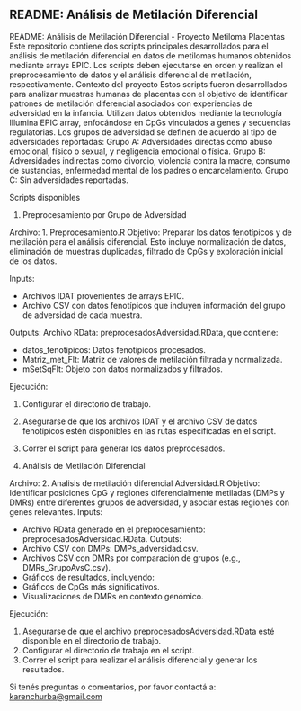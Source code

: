 ## README: Análisis de Metilación Diferencial
README: Análisis de Metilación Diferencial - Proyecto Metiloma Placentas
Este repositorio contiene dos scripts principales desarrollados para el análisis de metilación diferencial en datos de metilomas humanos obtenidos mediante arrays EPIC. Los scripts deben ejecutarse en orden y realizan el preprocesamiento de datos y el análisis diferencial de metilación, respectivamente.
Contexto del proyecto
Estos scripts fueron desarrollados para analizar muestras humanas de placentas con el objetivo de identificar patrones de metilación diferencial asociados con experiencias de adversidad en la infancia. Utilizan datos obtenidos mediante la tecnología Illumina EPIC array, enfocándose en CpGs vinculados a genes y secuencias regulatorias. Los grupos de adversidad se definen de acuerdo al tipo de adversidades reportadas:
Grupo A: Adversidades directas como abuso emocional, físico o sexual, y negligencia emocional o física.
Grupo B: Adversidades indirectas como divorcio, violencia contra la madre, consumo de sustancias, enfermedad mental de los padres o encarcelamiento.
Grupo C: Sin adversidades reportadas.

Scripts disponibles

1. Preprocesamiento por Grupo de Adversidad

Archivo: 1. Preprocesamiento.R
Objetivo: Preparar los datos fenotípicos y de metilación para el análisis diferencial. Esto incluye normalización de datos, eliminación de muestras duplicadas, filtrado de CpGs y exploración inicial de los datos.

Inputs:
* Archivos IDAT provenientes de arrays EPIC.
* Archivo CSV con datos fenotípicos que incluyen información del grupo de adversidad de cada muestra.

Outputs:
Archivo RData: preprocesadosAdversidad.RData, que contiene:
* datos_fenotipicos: Datos fenotípicos procesados.
* Matriz_met_Flt: Matriz de valores de metilación filtrada y normalizada.
* mSetSqFlt: Objeto con datos normalizados y filtrados.

Ejecución:
1. Configurar el directorio de trabajo.
2. Asegurarse de que los archivos IDAT y el archivo CSV de datos fenotípicos estén disponibles en las rutas especificadas en el script.
3. Correr el script para generar los datos preprocesados.



2. Análisis de Metilación Diferencial

Archivo: 2. Analisis de metilación diferencial Adversidad.R
Objetivo:
Identificar posiciones CpG y regiones diferencialmente metiladas (DMPs y DMRs) entre diferentes grupos de adversidad, y asociar estas regiones con genes relevantes.
Inputs:
* Archivo RData generado en el preprocesamiento: preprocesadosAdversidad.RData.
Outputs:
* Archivo CSV con DMPs: DMPs_adversidad.csv.
* Archivos CSV con DMRs por comparación de grupos (e.g., DMRs_GrupoAvsC.csv).
* Gráficos de resultados, incluyendo:
* Gráficos de CpGs más significativos.
* Visualizaciones de DMRs en contexto genómico.

Ejecución:
1. Asegurarse de que el archivo preprocesadosAdversidad.RData esté disponible en el directorio de trabajo.
2. Configurar el directorio de trabajo en el script.
3. Correr el script para realizar el análisis diferencial y generar los resultados.




Si tenés preguntas o comentarios, por favor contactá a: karenchurba@gmail.com
